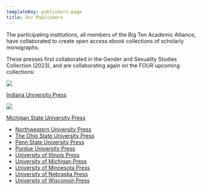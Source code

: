 ```yaml
---
templateKey: publishers-page
title: Our Publishers
---
```

The participating institutions, all members of the Big Ten Academic Alliance, have collaborated to create open access ebook collections of scholarly monographs. 

These presses first collaborated in the Gender and Sexuality Studies Collection (2023), and are collaborating again on the FOUR upcoming collections:

![](assets/iu_press_logo_rgb_144dpi_500px.png)

[Indiana University Press](https://iupress.org/)

![](assets/msup-logo_4c-text-h.jpg)

[Michigan State University Press](https://msupress.org/)

* [Northwestern University Press](https://nupress.northwestern.edu/)
* [The Ohio State University Press](https://ohiostatepress.org/)
* [Penn State University Press](https://www.psupress.org/)
* [Purdue University Press](https://www.press.purdue.edu/)
* [University of Illinois Press](https://www.press.uillinois.edu/)
* [University of Michigan Press](https://www.press.umich.edu/)
* [University of Minnesota Press](https://www.upress.umn.edu/)
* [University of Nebraska Press](https://www.nebraskapress.unl.edu/)
* [University of Wisconsin Press](https://uwpress.wisc.edu/)